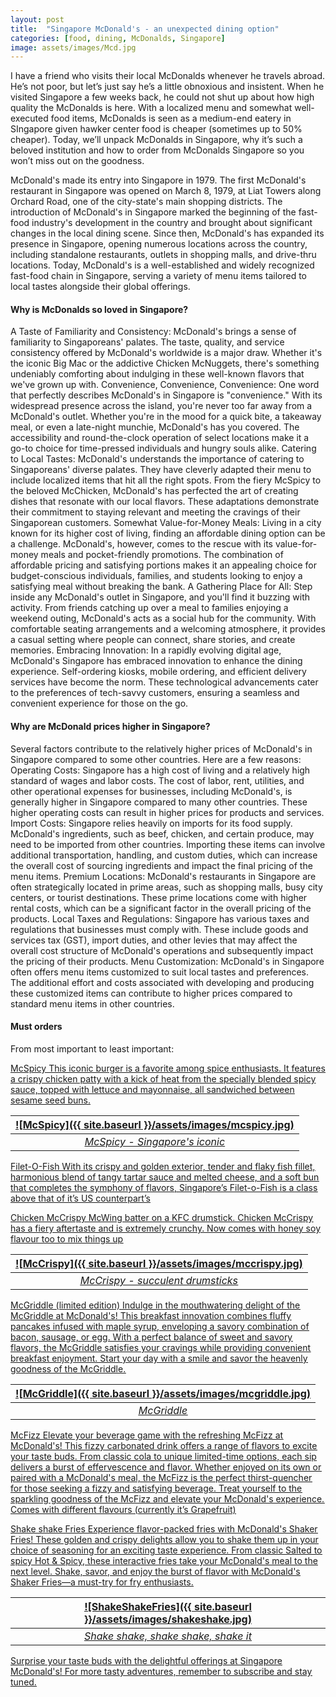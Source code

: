 ```yaml
---
layout: post
title:  "Singapore McDonald's - an unexpected dining option"
categories: [food, dining, McDonalds, Singapore]
image: assets/images/Mcd.jpg
---
```

I have a friend who visits their local McDonalds whenever he travels abroad. He’s not poor, but let’s just say he’s a little obnoxious and insistent. When he visited Singapore a few weeks back, he could not shut up about how high quality the McDonalds is here. With a localized menu and somewhat well-executed food items, McDonalds is seen as a medium-end eatery in SIngapore given hawker center food is cheaper (sometimes up to 50% cheaper). Today, we’ll unpack McDonalds in Singapore, why it’s such a beloved institution and how to order from McDonalds Singapore so you won’t miss out on the goodness.

McDonald's made its entry into Singapore in 1979. The first McDonald's restaurant in Singapore was opened on March 8, 1979, at Liat Towers along Orchard Road, one of the city-state's main shopping districts. The introduction of McDonald's in Singapore marked the beginning of the fast-food industry's development in the country and brought about significant changes in the local dining scene. Since then, McDonald's has expanded its presence in Singapore, opening numerous locations across the country, including standalone restaurants, outlets in shopping malls, and drive-thru locations. Today, McDonald's is a well-established and widely recognized fast-food chain in Singapore, serving a variety of menu items tailored to local tastes alongside their global offerings.

#### Why is McDonalds so loved in Singapore?

A Taste of Familiarity and Consistency: McDonald's brings a sense of familiarity to Singaporeans' palates. The taste, quality, and service consistency offered by McDonald's worldwide is a major draw. Whether it's the iconic Big Mac or the addictive Chicken McNuggets, there's something undeniably comforting about indulging in these well-known flavors that we've grown up with.
Convenience, Convenience, Convenience: One word that perfectly describes McDonald's in Singapore is "convenience." With its widespread presence across the island, you're never too far away from a McDonald's outlet. Whether you're in the mood for a quick bite, a takeaway meal, or even a late-night munchie, McDonald's has you covered. The accessibility and round-the-clock operation of select locations make it a go-to choice for time-pressed individuals and hungry souls alike.
Catering to Local Tastes: McDonald's understands the importance of catering to Singaporeans' diverse palates. They have cleverly adapted their menu to include localized items that hit all the right spots. From the fiery McSpicy to the beloved McChicken, McDonald's has perfected the art of creating dishes that resonate with our local flavors. These adaptations demonstrate their commitment to staying relevant and meeting the cravings of their Singaporean customers.
Somewhat Value-for-Money Meals: Living in a city known for its higher cost of living, finding an affordable dining option can be a challenge. McDonald's, however, comes to the rescue with its value-for-money meals and pocket-friendly promotions. The combination of affordable pricing and satisfying portions makes it an appealing choice for budget-conscious individuals, families, and students looking to enjoy a satisfying meal without breaking the bank.
A Gathering Place for All: Step inside any McDonald's outlet in Singapore, and you'll find it buzzing with activity. From friends catching up over a meal to families enjoying a weekend outing, McDonald's acts as a social hub for the community. With comfortable seating arrangements and a welcoming atmosphere, it provides a casual setting where people can connect, share stories, and create memories.
Embracing Innovation: In a rapidly evolving digital age, McDonald's Singapore has embraced innovation to enhance the dining experience. Self-ordering kiosks, mobile ordering, and efficient delivery services have become the norm. These technological advancements cater to the preferences of tech-savvy customers, ensuring a seamless and convenient experience for those on the go.

#### Why are McDonald prices higher in Singapore?

Several factors contribute to the relatively higher prices of McDonald's in Singapore compared to some other countries. Here are a few reasons:
Operating Costs: Singapore has a high cost of living and a relatively high standard of wages and labor costs. The cost of labor, rent, utilities, and other operational expenses for businesses, including McDonald's, is generally higher in Singapore compared to many other countries. These higher operating costs can result in higher prices for products and services.
Import Costs: Singapore relies heavily on imports for its food supply. McDonald's ingredients, such as beef, chicken, and certain produce, may need to be imported from other countries. Importing these items can involve additional transportation, handling, and custom duties, which can increase the overall cost of sourcing ingredients and impact the final pricing of the menu items.
Premium Locations: McDonald's restaurants in Singapore are often strategically located in prime areas, such as shopping malls, busy city centers, or tourist destinations. These prime locations come with higher rental costs, which can be a significant factor in the overall pricing of the products.
Local Taxes and Regulations: Singapore has various taxes and regulations that businesses must comply with. These include goods and services tax (GST), import duties, and other levies that may affect the overall cost structure of McDonald's operations and subsequently impact the pricing of their products.
Menu Customization: McDonald's in Singapore often offers menu items customized to suit local tastes and preferences. The additional effort and costs associated with developing and producing these customized items can contribute to higher prices compared to standard menu items in other countries.

#### Must orders

From most important to least important:

<u>McSpicy<u>
This iconic burger is a favorite among spice enthusiasts. It features a crispy chicken patty with a kick of heat from the specially blended spicy sauce, topped with lettuce and mayonnaise, all sandwiched between sesame seed buns.

| ![McSpicy]({{ site.baseurl }}/assets/images/mcspicy.jpg)
|:--:| 
|  *McSpicy - Singapore's iconic*  |

<u>Filet-O-Fish<u>
With its crispy and golden exterior, tender and flaky fish fillet, harmonious blend of tangy tartar sauce and melted cheese, and a soft bun that completes the symphony of flavors, Singapore’s Filet-o-Fish is a class above that of it’s US counterpart’s

<u>Chicken McCrispy<u>
McWing batter on a KFC drumstick. Chicken McCrispy has a fiery aftertaste and is extremely crunchy. Now comes with honey soy flavour too to mix things up

| ![McCrispy]({{ site.baseurl }}/assets/images/mccrispy.jpg)
|:--:| 
|  *McCrispy - succulent drumsticks*  |

<u>McGriddle (limited edition)<u>
Indulge in the mouthwatering delight of the McGriddle at McDonald's! This breakfast innovation combines fluffy pancakes infused with maple syrup, enveloping a savory combination of bacon, sausage, or egg. With a perfect balance of sweet and savory flavors, the McGriddle satisfies your cravings while providing convenient breakfast enjoyment. Start your day with a smile and savor the heavenly goodness of the McGriddle.

| ![McGriddle]({{ site.baseurl }}/assets/images/mcgriddle.jpg)
|:--:| 
|  *McGriddle*  |

<u>McFizz<u>
Elevate your beverage game with the refreshing McFizz at McDonald's! This fizzy carbonated drink offers a range of flavors to excite your taste buds. From classic cola to unique limited-time options, each sip delivers a burst of effervescence and flavor. Whether enjoyed on its own or paired with a McDonald's meal, the McFizz is the perfect thirst-quencher for those seeking a fizzy and satisfying beverage. Treat yourself to the sparkling goodness of the McFizz and elevate your McDonald's experience. Comes with different flavours (currently it’s Grapefruit)

<u>Shake shake Fries<u>
Experience flavor-packed fries with McDonald's Shaker Fries! These golden and crispy delights allow you to shake them up in your choice of seasoning for an exciting taste experience. From classic Salted to spicy Hot & Spicy, these interactive fries take your McDonald's meal to the next level. Shake, savor, and enjoy the burst of flavor with McDonald's Shaker Fries—a must-try for fry enthusiasts.

| ![ShakeShakeFries]({{ site.baseurl }}/assets/images/shakeshake.jpg)
|:--:| 
|  *Shake shake, shake shake, shake it*  |

Surprise your taste buds with the delightful offerings at Singapore McDonald's! For more tasty adventures, remember to subscribe and stay tuned.